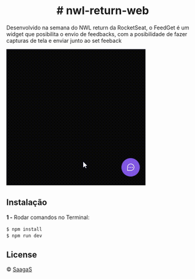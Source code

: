 <h1 align="center"> # nwl-return-web</h1>

Desenvolvido na semana do NWL return da RocketSeat, o FeedGet é um widget que posibilita o envio de feedbacks, com a posibilidade de fazer capturas de tela e enviar junto ao set feeback

![](https://github.com/biixin/feedback-giff/blob/main/20221212_174322.gif)



## Instalação

**1 -** Rodar comandos no Terminal:
```sh
$ npm install
$ npm run dev
```

## License
© [SaagaS](https://github.com/SaagaS0)

